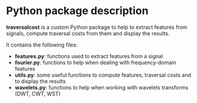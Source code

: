 # Python package description

**traversalcost** is a custom Python package to help to extract features from signals, compute traversal costs from them and display the results.

It contains the following files:

* **features.py**: functions used to extract features from a signal
* **fourier.py**: functions to help when dealing with frequency-domain features
* **utils.py**: some useful functions to compute features, traversal costs and to display the results
* **wavelets.py**: functions to help when working with wavelets transforms (DWT, CWT, WST)
